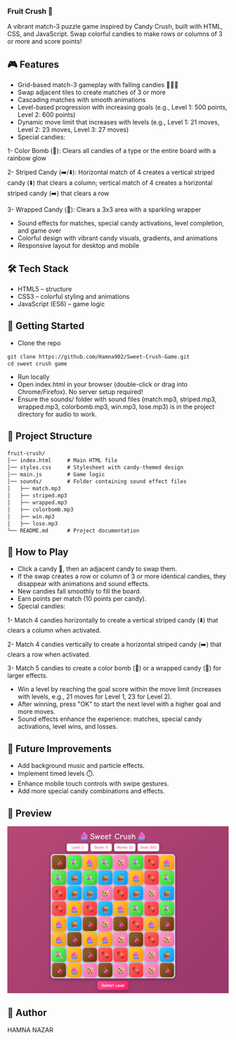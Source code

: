 ### Fruit Crush 🍬
A vibrant match-3 puzzle game inspired by Candy Crush, built with HTML, CSS, and JavaScript. Swap colorful candies to make rows or columns of 3 or more and score points!

## 🎮 Features

- Grid-based match-3 gameplay with falling candies 🍬🍭🧁
- Swap adjacent tiles to create matches of 3 or more
- Cascading matches with smooth animations
- Level-based progression with increasing goals (e.g., Level 1: 500 points, Level 2: 600 points)
- Dynamic move limit that increases with levels (e.g., Level 1: 21 moves, Level 2: 23 moves, Level 3: 27 moves)
- Special candies:

1- Color Bomb (🌟): Clears all candies of a type or the entire board with a rainbow glow

2- Striped Candy (➡️/⬇️): Horizontal match of 4 creates a vertical striped candy (⬇️) that clears a column; vertical match of 4 creates a horizontal striped candy (➡️) that clears a row

3- Wrapped Candy (🎁): Clears a 3x3 area with a sparkling wrapper

- Sound effects for matches, special candy activations, level completion, and game over
- Colorful design with vibrant candy visuals, gradients, and animations
- Responsive layout for desktop and mobile

## 🛠️ Tech Stack

- HTML5 – structure
- CSS3 – colorful styling and animations
- JavaScript (ES6) – game logic

## 🚀 Getting Started

- Clone the repo
```
git clone https://github.com/Hamna902/Sweet-Crush-Game.git
cd sweet crush game
```
- Run locally
- Open index.html in your browser (double-click or drag into Chrome/Firefox). No server setup required!
- Ensure the sounds/ folder with sound files (match.mp3, striped.mp3, wrapped.mp3, colorbomb.mp3, win.mp3, lose.mp3) is in the project directory for audio to work.


## 📂 Project Structure
```
fruit-crush/
│── index.html     # Main HTML file
│── styles.css     # Stylesheet with candy-themed design
│── main.js        # Game logic
│── sounds/        # Folder containing sound effect files
│   ├── match.mp3
│   ├── striped.mp3
│   ├── wrapped.mp3
│   ├── colorbomb.mp3
│   ├── win.mp3
│   ├── lose.mp3
└── README.md      # Project documentation
```

## 🎯 How to Play

- Click a candy 🍬, then an adjacent candy to swap them.
- If the swap creates a row or column of 3 or more identical candies, they disappear with animations and sound effects.
- New candies fall smoothly to fill the board.
- Earn points per match (10 points per candy).
- Special candies:

1- Match 4 candies horizontally to create a vertical striped candy (⬇️) that clears a column when activated.

2- Match 4 candies vertically to create a horizontal striped candy (➡️) that clears a row when activated.

3- Match 5 candies to create a color bomb (🌟) or a wrapped candy (🎁) for larger effects.

- Win a level by reaching the goal score within the move limit (increases with levels, e.g., 21 moves for Level 1, 23 for Level 2).
- After winning, press "OK" to start the next level with a higher goal and more moves.
- Sound effects enhance the experience: matches, special candy activations, level wins, and losses.

## 🌟 Future Improvements

- Add background music and particle effects.
- Implement timed levels ⏱️.
- Enhance mobile touch controls with swipe gestures.
- Add more special candy combinations and effects.

## 📸 Preview

![Project Poster](preview.png)  


## 📜 Author
HAMNA NAZAR

